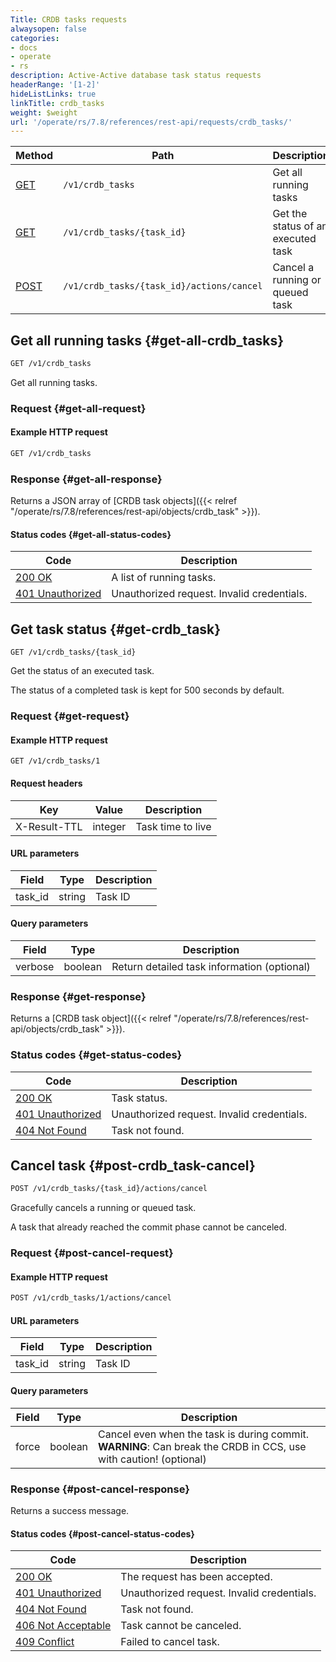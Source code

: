 ```yaml
---
Title: CRDB tasks requests
alwaysopen: false
categories:
- docs
- operate
- rs
description: Active-Active database task status requests
headerRange: '[1-2]'
hideListLinks: true
linkTitle: crdb_tasks
weight: $weight
url: '/operate/rs/7.8/references/rest-api/requests/crdb_tasks/'
---
```


| Method | Path | Description |
|--------|------|-------------|
| [GET](#get-all-crdb_tasks) | `/v1/crdb_tasks` | Get all running tasks |
| [GET](#get-crdb_task) | `/v1/crdb_tasks/{task_id}` | Get the status of an executed task |
| [POST](#post-crdb_task-cancel) | `/v1/crdb_tasks/{task_id}/actions/cancel` | Cancel a running or queued task |

## Get all running tasks {#get-all-crdb_tasks}

```sh
GET /v1/crdb_tasks
```

Get all running tasks.

### Request {#get-all-request}

#### Example HTTP request

```sh
GET /v1/crdb_tasks
```

### Response {#get-all-response}

Returns a JSON array of [CRDB task objects]({{< relref "/operate/rs/7.8/references/rest-api/objects/crdb_task" >}}).

#### Status codes {#get-all-status-codes}

| Code | Description |
|------|-------------|
| [200 OK](https://www.rfc-editor.org/rfc/rfc9110.html#name-200-ok) | A list of running tasks. |
| [401 Unauthorized](https://www.rfc-editor.org/rfc/rfc9110.html#name-401-unauthorized) | Unauthorized request. Invalid credentials. |

## Get task status {#get-crdb_task}

	GET /v1/crdb_tasks/{task_id}

Get the status of an executed task.

The status of a completed task is kept for 500 seconds by default.

### Request {#get-request} 

#### Example HTTP request

    GET /v1/crdb_tasks/1

#### Request headers

| Key | Value | Description |
|-----|-------|-------------|
| X-Result-TTL | integer | Task time to live |

#### URL parameters

| Field | Type | Description |
|-------|------|-------------|
| task_id | string | Task ID |

#### Query parameters

| Field | Type | Description |
|-------|------|-------------|
| verbose | boolean | Return detailed task information (optional) |

### Response {#get-response} 

Returns a [CRDB task object]({{< relref "/operate/rs/7.8/references/rest-api/objects/crdb_task" >}}).

### Status codes {#get-status-codes} 

| Code | Description |
|------|-------------|
| [200 OK](https://www.rfc-editor.org/rfc/rfc9110.html#name-200-ok) | Task status. |
| [401 Unauthorized](https://www.rfc-editor.org/rfc/rfc9110.html#name-401-unauthorized) | Unauthorized request. Invalid credentials. |
| [404 Not Found](https://www.rfc-editor.org/rfc/rfc9110.html#name-404-not-found) | Task not found. |

## Cancel task {#post-crdb_task-cancel}

```sh
POST /v1/crdb_tasks/{task_id}/actions/cancel
```

Gracefully cancels a running or queued task.

A task that already reached the commit phase cannot be canceled.

### Request {#post-cancel-request}

#### Example HTTP request

```sh
POST /v1/crdb_tasks/1/actions/cancel
```

#### URL parameters

| Field | Type | Description |
|-------|------|-------------|
| task_id | string | Task ID |

#### Query parameters

| Field | Type | Description |
|-------|------|-------------|
| force | boolean | Cancel even when the task is during commit. **WARNING**: Can break the CRDB in CCS, use with caution! (optional) |

### Response {#post-cancel-response}

Returns a success message.

#### Status codes {#post-cancel-status-codes}

| Code | Description |
|------|-------------|
| [200 OK](https://www.rfc-editor.org/rfc/rfc9110.html#name-200-ok) | The request has been accepted. |
| [401 Unauthorized](https://www.rfc-editor.org/rfc/rfc9110.html#name-401-unauthorized) | Unauthorized request. Invalid credentials. |
| [404 Not Found](https://www.rfc-editor.org/rfc/rfc9110.html#name-404-not-found) | Task not found. |
| [406 Not Acceptable](https://www.rfc-editor.org/rfc/rfc9110.html#name-406-not-acceptable) | Task cannot be canceled. |
| [409 Conflict](https://www.rfc-editor.org/rfc/rfc9110.html#name-409-conflict) | Failed to cancel task. |
